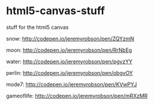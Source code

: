 # html5-canvas-stuff
stuff for the html5 canvas

snow: http://codepen.io/jeremyrobson/pen/ZQYzmN

moon: http://codepen.io/jeremyrobson/pen/RrNbEg

water: http://codepen.io/jeremyrobson/pen/pgvzYY

perlin: http://codepen.io/jeremyrobson/pen/obgvOY

mode7: http://codepen.io/jeremyrobson/pen/KVwPYJ

gameoflife: http://codepen.io/jeremyrobson/pen/mRXzMR